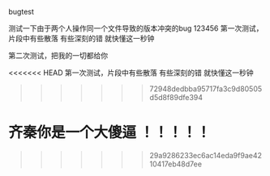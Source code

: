 bugtest

测试一下由于两个人操作同一个文件导致的版本冲突的bug
123456
第一次测试，片段中有些散落 有些深刻的错 就快懂这一秒钟

第二次测试，把我的一切都给你

<<<<<<< HEAD
第一次测试，片段中有些散落 有些深刻的错 就快懂这一秒钟 
>>>>>>> 72948dedbba95717fa3c9d80505d5d8f89dfe394




齐秦你是一个大傻逼
！！！！！
=======
>>>>>>> 29a9286233ec6ac14eda9f9ae4210417eb48d7ee
